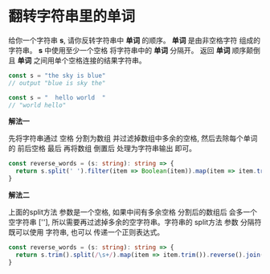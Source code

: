 # 翻转字符串里的单词

  给你一个字符串 **s**, 请你反转字符串中 **单词** 的顺序。 **单词** 是由非空格字符 组成的字符串。 **s** 中使用至少一个空格 将字符串中的
  **单词** 分隔开。 返回 **单词** 顺序颠倒 且 **单词** 之间用单个空格连接的结果字符串。

```js
const s = "the sky is blue"
// output "blue is sky the"

const s = "  hello world  "
// "world hello"
```

**解法一**

  先将字符串通过 空格 分割为数组 并过滤掉数组中多余的空格, 然后去除每个单词的 前后空格 最后 再将数组 倒置后 处理为字符串输出 即可。
```ts
const reverse_words = (s: string): string => {
  return s.split(' ').filter(item => Boolean(item)).map(item => item.trim()).reverse().join(' ')
}
```

**解法二**

  上面的split方法 参数是一个空格, 如果中间有多余空格 分割后的数组后 会多一个空字符串 [''], 所以需要再过滤掉多余的空字符串。字符串的 split方法 
  参数 分隔符 既可以使用 字符串, 也可以 传递一个正则表达式。
```ts
const reverse_words = (s: string): string => {
  return s.trim().split(/\s+/).map(item => item.trim()).reverse().join(' ')
}
```